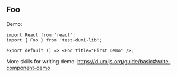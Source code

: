 
## Foo

Demo:

```tsx
import React from 'react';
import { Foo } from 'test-dumi-lib';

export default () => <Foo title="First Demo" />;
```

More skills for writing demo: https://d.umijs.org/guide/basic#write-component-demo
